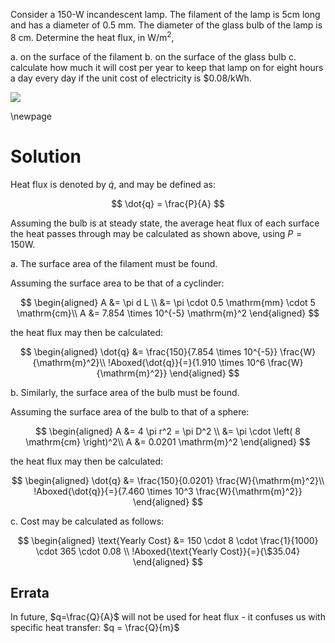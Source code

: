 Consider a 150-W incandescent lamp.
The filament of the lamp is $5 \mathrm{cm}$ long and has a diameter of $0.5 \mathrm{~mm} .$ The diameter of the glass bulb of the lamp is $8 \mathrm{~cm} .$ Determine the heat flux, in $\mathrm{W} / \mathrm{m}^{2}$,

a. on the surface of the filament
b. on the surface of the glass bulb
c. calculate how much it will cost per year to keep that lamp on for eight hours a day every day if the unit cost of electricity is $\$ 0.08 / \mathrm{kWh}$.

![](!imgdir/ec6bd57c1ad796dc1589f734c0dcd8fc9153b6ee.png)

\newpage

# Solution

Heat flux is denoted by $\dot{q}$, and may be defined as:

$$
\dot{q} = \frac{P}{A}
$$

Assuming the bulb is at steady state, the average heat flux of each surface the heat passes through may be calculated as shown above, using $P=150\mathrm{W}$.

a.  The surface area of the filament must be found.

Assuming the surface area to be that of a cyclinder:

$$
\begin{aligned}
    A &= \pi d  L \\
    &= \pi \cdot 0.5 \mathrm{mm} \cdot 5 \mathrm{cm}\\
    A &= 7.854 \times 10^{-5} \mathrm{m}^2
\end{aligned}
$$

the heat flux may then be calculated:

$$
\begin{aligned}
    \dot{q} &= \frac{150}{7.854 \times 10^{-5}} \frac{W}{\mathrm{m}^2}\\
    !Aboxed{\dot{q}}{=}{1.910 \times 10^6 \frac{W}{\mathrm{m}^2}}
\end{aligned}
$$

b.  Similarly, the surface area of the bulb must be found.

Assuming the surface area of the bulb to that of a sphere:

$$
\begin{aligned}
    A &= 4 \pi r^2 = \pi D^2 \\
    &= \pi \cdot \left( 8 \mathrm{cm} \right)^2\\
    A &= 0.0201 \mathrm{m}^2
\end{aligned}
$$

the heat flux may then be calculated:

$$
\begin{aligned}
    \dot{q} &= \frac{150}{0.0201} \frac{W}{\mathrm{m}^2}\\
    !Aboxed{\dot{q}}{=}{7.460 \times 10^3 \frac{W}{\mathrm{m}^2}}
\end{aligned}
$$

c.  Cost may be calculated as follows:

$$
\begin{aligned}
    \text{Yearly Cost} &= 150 \cdot 8 \cdot \frac{1}{1000} \cdot 365 \cdot 0.08 \\
    !Aboxed{\text{Yearly Cost}}{=}{\$35.04}
\end{aligned}
$$

## Errata

In future, $q=\frac{Q}{A}$ will not be used for heat flux - it confuses us with specific heat transfer: $q = \frac{Q}{m}$